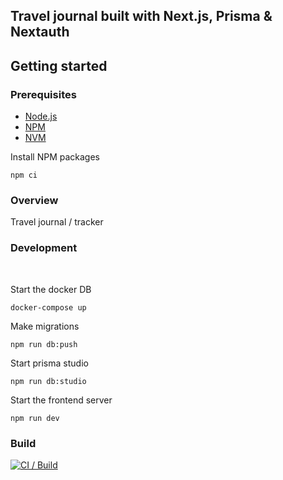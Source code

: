 ## Travel journal built with Next.js, Prisma & Nextauth

## Getting started

### Prerequisites

- [Node.js](https://nodejs.org/en/)
- [NPM](https://npmjs.com)
- [NVM](https://github.com/nvm-sh/nvm)

Install NPM packages

```
npm ci
```


### Overview

Travel journal / tracker

### Development

<br />

Start the docker DB

```
docker-compose up
```

Make migrations

```
npm run db:push
```

Start prisma studio

```
npm run db:studio
```

Start the frontend server

```
npm run dev
```


### Build

[![CI / Build](https://github.com/luke-h1/travelio/actions/workflows/build.yml/badge.svg)](https://github.com/luke-h1/travelio/actions/workflows/build.yml)

